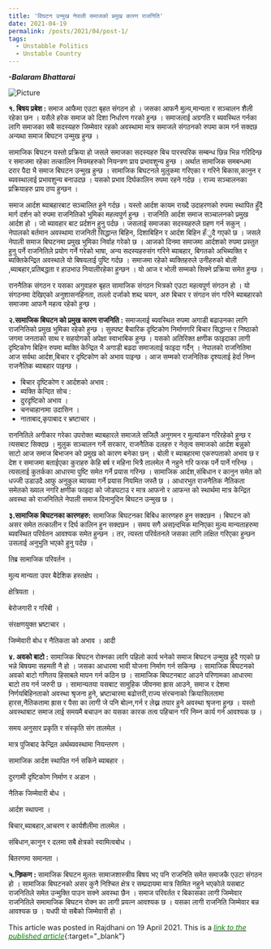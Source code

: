 ```yaml
---
title: 'विघटन उन्मुख नेपाली समाजको प्रमुख कारण राजनिति'
date: 2021-04-19
permalink: /posts/2021/04/post-1/
tags:
  - Unstabble Politics
  - Unstable Country
---
```

**_-Balaram Bhattarai_**

![Picture](https://github.com/brbhattarai/portfolio/blob/main/images/postImage/2021_04_first.JPG?raw=true)

**१. बिषय प्रबेश :** समाज आफैमा एउटा बृहत संगठन हो । जसका आफनै मुल्य,मान्यता र सञ्चालन शैली रहेका छन । यसैले हरेक समाज को दिशा निर्धारण गरको हुन्छ । समाजलाई अग्रगति र ब्यवस्थित गर्नका लागि समाजका सबै सदस्यहरु जिम्मेवार रहको अवस्थामा मात्र समाजले संगठनको रुपमा काम गर्न सक्दछ अन्यथा समाज बिघटन उन्मुख हुन्छ ।

सामाजिक बिघटन यस्तो प्रक्रिया हो जसले समाजका सदस्यहरु बिच पारस्परिक सम्बन्ध छिन्न भिन्न गरिदिन्छ र समाजमा रहेका तत्कालिन नियमहरुको नियन्त्रण प्राय प्रभावशुन्य हुन्छ । अर्थात सामाजिक समबन्धमा दरार पैदा भै समाज बिघटन उन्मुख हुन्छ । सामाजिक बिघटनले मुलुकमा गरिएका र गरिने बिकास,कानुन र ब्यवस्थालाई प्रभावशुन्य बनाउदछ । यसको प्रभाव दिर्घकालिन रुपमा रहने गर्दछ । राज्य सञ्चालनका प्रक्रियाहरु प्राय ठप्प हुन्छन ।

समाज आर्दश ब्याबहारबाट सञ्चालित हुने गर्दछ । यस्तो आर्दश कायम राख्दै उदाहरणको रुपमा स्थापित हुँदै मार्ग दर्शन को रुपमा राजनितिको भुमिका महत्वपुर्ण हुन्छ । राजनिति आर्दश समाज सञ्चालनको प्रमुख आर्दश हो । जो ब्यावहार बाट प्रर्दशन हुनु पर्दछ । जसलाई समाजका सदस्यहरुले ग्रहण गर्न सकुन् । नेपालको बर्तमान अवस्थामा राजनिती सिद्धान्त बिहिन, दिशाबिहिन र आर्दश बिहिन हँुदै गएको छ । जसले नेपाली समाज बिघटनमा प्रमुख भुमिका निर्वाह गरेको छ । आजको दिनमा समाजमा आर्दशको रुपमा प्रस्तुत हुनु पर्ने राजनितिले प्रयोग गर्ने गरेको भाषा, अन्य सदस्यहरुसंग गरिने ब्याबहार, बिगतको अभिब्यक्ति र ब्यक्तिकेन्द्रित अवस्थाले यो बिषयलाई पुष्टि गर्दछ । समाजमा रहेको ब्यक्तिहरुले उनीहरुको बोली ,ब्याबहार,प्रतिबद्धता र हाउभाउ नियालीरहेका हुन्छन । यो आज र भोली सम्मको सिक्ने प्रक्रिया समेत हुन्छ ।

राननैतिक संगठन र यसका अगुवाहरु बृहत सामाजिक संगठन भित्रको एउटा महत्वपुर्ण संगठन हो । यो संगठनमा देखिएको अनुशासनहिनता, तल्लो दर्जाको शब्द चयन, अरु बिचार र संगठन संग गरिने ब्याबहारको समाजमा आफनै महत्व रहेको हुन्छ ।

**२.सामाजिक बिघटन को प्रमुख कारण राजनिति :** समाजलाई ब्यवस्थित रुपमा अगाडी बढाउनका लागि राजनितिको प्रमुख भुमिका रहेको हुन्छ । सुस्पष्ट बैचारिक दृष्टिकोण निर्माणगरि बिचार सिद्धान्त र निष्ठाको जगमा जनताको साथ र सहयोगको अपेक्षा स्वाभाबिक हुन्छ । यसको अतिरिक्त क्षणीक फाइदाका लागी दृष्टिकोण बिहिन रुपमा ब्यक्ति केन्द्रित भै अगाडी बढदा समाजलाई फाइदा गर्दैन् । नेपालको राजनितिमा आज सर्वथा आर्दश,बिचार र दृष्टिकोण को अभाव पाइन्छ । आज सम्मको राजनितिक दृश्यलाई हेर्दा निम्न राजनैतिक ब्याबहार पाइन्छ ।

* बिचार दृष्टिकोण र आर्दशको अभाव :
* ब्यक्ति केन्दित सोच :
* दुरदृष्टिको अभाव ।
* चनचाहानामा उदासिन ।
* नाताबाद,कृपाबाद र भ्रष्टाचार ।

राननितिले अगीकार गरेका उपरोक्त ब्याबहारले समाजले सजिलै अनुगमन र मुल्यांकन गरिरहेको हुन्छ र त्यसबाट सिक्दछ । मुलुक सञ्चालन गर्ने सरकार, राजनैतिक दलहरु र नेतृत्व समाजको आर्दश बन्नुको साटो आज समाज बिभाजन को प्रमुख को कारण बनेका छन् । बोली र ब्याबहारमा एकरुपताको अभाव छ र देश र समाजमा बताईएका कुराहरु केहि बर्ष र महिना भित्रै तालमेल नै नहुने गरि फरक पर्ने पार्ने गरिन्छ । त्यसलाई कुतर्कका आधारमा पुष्टि समेत गर्ने प्रयास गरिन्छ । सामाजिक आर्दश,संबिधान र कानुन समेत को धज्जी उडाउदै आफु अनुकुल ब्याख्या गर्ने प्रयास नियमित जस्तै छ । आधारभुत राजनैतिक नैतिकता समेतको ख्याल नगरि क्षणीक फाइदा को जोडघटाउ र मात्र आफनो र आफन्त को स्थार्थमा मात्र केन्द्रित अवस्था को राजनितिले नेपाली समाज दिनानुदिन बिघटन उन्मुख छ ।

**३.सामाजिक बिघटनका कारणहरु:** सामाजिक बिघटनका बिबिध कारणहरु हुन सक्दछन । बिघटन को असर समेत तत्कालीन र दिर्घ कालिन हुन सक्दछन । समय सगै असान्र्दभिक मानिएका मुल्य मान्यताहरुमा ब्यवस्थित परिर्वतन आवश्यक समेत हुन्छन । तर, त्यस्ता परिर्वतनले जसका लागि लक्षित गरिएका हुन्छन उसलाई अनुभुति भएको हुनु पर्दछ ।

  तिब्र सामाजिक परिवर्तन ।

 मुल्य मान्यता उपर बैदेशिक हस्तक्षेप ।

 क्षेत्रियता ।

बेरोजगारी र गरिबी ।

संरक्षणयुक्त भ्रष्टाचार ।

 जिम्मेवारी बोध र नैतिकता को अभाव । आदी
 
 **४. अवको बाटो :** सामाजिक बिघटन रोक्नका लागि पहिलो कार्य भनेको समाज बिघटन उन्मुख हुदै गएको छ भन्ने बिषयमा सहमती नै हो । जसका आधारमा भावी योजना निर्माण गर्न सकिन्छ । सामाजिक बिघटनको अवको बाटो गणितय हिसाबले मापन गर्न कठिन छ । सामाजिक बिघटनबाट आउने परिणामका आधारमा बाटो तय गर्न जरुरी छ । सामान्यतया यसबाट सामुहिक जीवनमा ह्रास आउने, समाज र देशमा निर्णयबिहिनताको अवस्था श्रृजना हुने, भ्रष्टाचारमा बढोत्तरी,राज्य संरचनाको क्रियासिलतामा हा्रस,नैतिकतामा ह्रास र पैसा का लागी जे पनि बोल्न,गर्न र लेख्न तयार हुने अवस्था श्रृजना हुन्छ । यस्तो अवस्थाबाट समाज लाई समयमै बचाउन का यसका कारक तत्व पहिचान गरि निम्न कार्य गर्न आवश्यक छ ।

समय अनुसार प्रकृति र संस्कृति संग तालमेल ।

मात्र पुजिबाद केन्द्रित अर्थब्यवस्थामा नियन्तरण ।

सामाजिक आर्दश स्थापित गर्न सकिने ब्याबहार ।

दुरगामी दृष्टिकोण निर्माण र अडान ।

नैतिक जिम्मेवारी बोध ।

आर्दश स्थापना ।

बिचार,ब्याबहार,आचरण र कार्यशैलीमा तालमेल ।

संबिधान,कानुन र दलमा सबै क्षेत्रको स्वामित्वबोध ।

 बितरणमा समानता ।

**५.निष्र्कण :** सामाजिक बिघटन मुलतः सामाजशास्त्रीय बिषय भए पनि राजनिति समेत समाजकै एउटा संगठन हो । सामाजिक बिघटनको असर कुनै निश्चित क्षेत्र र सम्प्रदायमा मात्र सिमित नहुने भएकोले यसबाट राजनितिले समेत उन्मुक्ति पाउन सक्ने अवस्था छैन । समाज परिवर्तत र बिकासका लागी जिम्मेवार राजनितिले समामाजिक बिघटन रोक्न का लागी प्रयत्न आवश्यक छ । यसका लागी राजनिति जिम्मेवार बन्न आवश्यक छ । यधपी यो सबैको जिम्मेवारी हो ।

This article was posted in Rajdhani on 19 April 2021. This is a [<span style="color:green">*link to the published article*</span>](https://rajdhanidaily.com/id/38139/?fbclid=IwAR0nO8EjT5WB5AL_Al53p6uXrrik300m0jcoiMNLYggSJR7GUE2zGCUlnS4){:target="_blank"}
